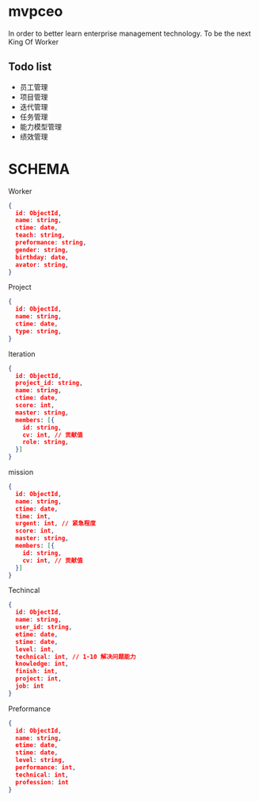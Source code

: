 # mvpceo
 In order to better learn enterprise management technology. To be the next King Of Worker

## Todo list

 - 员工管理
 - 项目管理
 - 迭代管理
 - 任务管理
 - 能力模型管理
 - 绩效管理


# SCHEMA

Worker

```json
{
  id: ObjectId,
  name: string,
  ctime: date,
  teach: string,
  preformance: string,
  gender: string,
  birthday: date,
  avator: string,
}
```

Project

```json
{
  id: ObjectId,
  name: string,
  ctime: date,
  type: string,
}
```

Iteration

```json
{
  id: ObjectId,
  project_id: string,
  name: string,
  ctime: date,
  score: int,
  master: string,
  members: [{
    id: string,
    cv: int, // 贡献值
    role: string,
  }]
}
```

mission

```json
{
  id: ObjectId,
  name: string,
  ctime: date,
  time: int,
  urgent: int, // 紧急程度
  score: int,
  master: string,
  members: [{
    id: string,
    cv: int, // 贡献值
  }]
}
```

Techincal

```json
{
  id: ObjectId,
  name: string,
  user_id: string,
  etime: date,
  stime: date,
  level: int,
  technical: int, // 1-10 解决问题能力
  knowledge: int,
  finish: int,
  project: int,
  job: int
}
```

Preformance

```json
{
  id: ObjectId,
  name: string,
  etime: date,
  stime: date,
  level: string,
  performance: int,
  technical: int,
  profession: int
}
```

